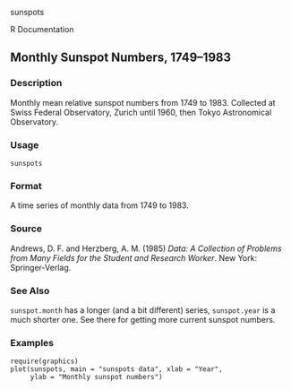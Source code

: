 sunspots

R Documentation

## Monthly Sunspot Numbers, 1749–1983

### Description

Monthly mean relative sunspot numbers from 1749 to 1983. Collected at Swiss
Federal Observatory, Zurich until 1960, then Tokyo Astronomical Observatory.

### Usage

    sunspots

### Format

A time series of monthly data from 1749 to 1983.

### Source

Andrews, D. F. and Herzberg, A. M. (1985) _Data: A Collection of Problems from
Many Fields for the Student and Research Worker_. New York: Springer-Verlag.

### See Also

`sunspot.month` has a longer (and a bit different) series, `sunspot.year` is a
much shorter one. See there for getting more current sunspot numbers.

### Examples

    
    require(graphics)
    plot(sunspots, main = "sunspots data", xlab = "Year",
         ylab = "Monthly sunspot numbers")

